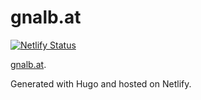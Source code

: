 # gnalb.at
[![Netlify Status](https://api.netlify.com/api/v1/badges/f5868e4f-e20a-4af1-9095-a7abe9c24096/deploy-status)](https://app.netlify.com/sites/gnalbat/deploys)


[gnalb.at](https://gnalb.at).


Generated with Hugo and hosted on Netlify.